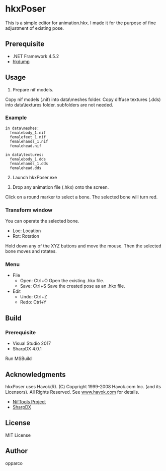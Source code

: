# hkxPoser
This is a simple editor for animation.hkx.
I made it for the purpose of fine adjustment of existing pose.

## Prerequisite
- .NET Framework 4.5.2
- [hkdump](https://github.com/opparco/hkdump)

## Usage
1. Prepare nif models.

Copy nif models (.nif) into data\meshes folder.
Copy diffuse textures (.dds) into data\textures folder. subfolders are not needed.

### Example
```
in data\meshes:
  femalebody_1.nif
  femalefeet_1.nif
  femalehands_1.nif
  femalehead.nif

in data\textures:
  femalebody_1.dds
  femalehands_1.dds
  femalehead.dds
```
2. Launch hkxPoser.exe

3. Drop any animation file (.hkx) onto the screen.

Click on a round marker to select a bone.
The selected bone will turn red.

### Transform window
You can operate the selected bone.
- Loc: Location
- Rot: Rotation

Hold down any of the XYZ buttons and move the mouse.
Then the selected bone moves and rotates.

### Menu
- File
  - Open: Ctrl+O Open the existing .hkx file.
  - Save: Ctrl+S Save the created pose as an .hkx file.
- Edit
  - Undo: Ctrl+Z
  - Redo: Ctrl+Y

## Build

### Prerequisite
- Visual Studio 2017
- SharpDX 4.0.1

Run MSBuild

## Acknowledgments
hkxPoser uses Havok(R). (C) Copyright 1999-2008 Havok.com Inc. (and its Licensors). All Rights Reserved. See www.havok.com for details.

- [NifTools Project](http://www.niftools.org/)
- [SharpDX](http://sharpdx.org/)

## License
MIT License

## Author
opparco
